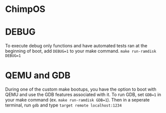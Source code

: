 # ChimpOS

# DEBUG
To execute debug only functions and have automated tests ran at the beginning of boot, add `DEBUG=1` to your make command.
`make run-ramdisk DEBUG=1`

# QEMU and GDB
During one of the custom make bootups, you have the option to boot with QEMU and use the GDB features associated with it.
To run GDB, set `GDB=1` in your make command (ex. `make run-ramdisk GDB=1`). Then in a seperate terminal, run `gdb` and type `target remote localhost:1234`
